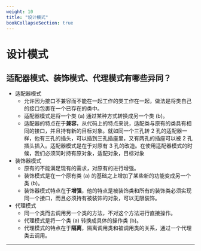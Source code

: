 ```yaml
---
weight: 10
title: "设计模式"
bookCollapseSection: true
---
```


# 设计模式

## 适配器模式、装饰模式、代理模式有哪些异同？

- 适配器模式
  - 允许因为接口不兼容而不能在一起工作的类工作在一起，做法是将类自己的接口包裹在一个已存在的类中。
  - 适配器模式是将一个类 (a) 通过某种方式转换成另一个类 (b)。
  - 适配器的特点在于**兼容**，从代码上的特点来说，适配类与原有的类具有相同的接口，并且持有新的目标对象。就如同一个三孔转 2 孔的适配器一样，他有三孔的插头，可以插到三孔插座里，又有两孔的插座可以被 2 孔插头插入。适配器模式是在于对原有 3 孔的改造。在使用适配器模式的时候，我们必须同时持有原对象，适配对象，目标对象
- 装饰器模式
  - 原有的不能满足现有的需求，对原有的进行增强。
  - 装饰模式是在一个原有类 (a) 的基础之上增加了某些新的功能变成另一个类 (b)。
  - 装饰器模式特点在于**增强**，他的特点是被装饰类和所有的装饰类必须实现同一个接口，而且必须持有被装饰的对象，可以无限装饰。
- 代理模式
  - 同一个类而去调用另一个类的方法，不对这个方法进行直接操作。
  - 代理模式是将一个类 (a) 转换成具体的操作类 (b)。
  - 代理模式的特点在于**隔离**，隔离调用类和被调用类的关系，通过一个代理类去调用。

---
